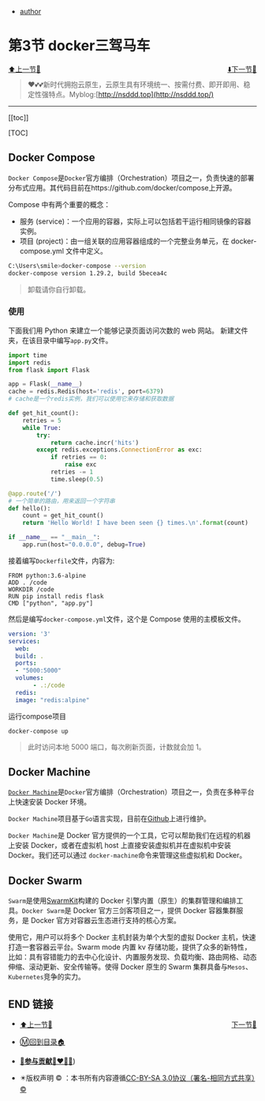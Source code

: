 + [author](http://nsddd.top)

# 第3节 docker三驾马车

<div><a href = '2.md' style='float:left'>⬆️上一节🔗  </a><a href = '4.md' style='float: right'>  ⬇️下一节🔗</a></div>
<br>

> ❤️💕💕新时代拥抱云原生，云原生具有环境统一、按需付费、即开即用、稳定性强特点。Myblog:[http://nsddd.top](http://nsddd.top/)

---
[[toc]]

[TOC]

## Docker Compose

`Docker Compose`是`Docker`官方编排（Orchestration）项目之一，负责快速的部署分布式应用。其代码目前在https://github.com/docker/compose上开源。

Compose 中有两个重要的概念：

+ 服务 (service)：一个应用的容器，实际上可以包括若干运行相同镜像的容器实例。
+ 项目 (project)：由一组关联的应用容器组成的一个完整业务单元，在 docker-compose.yml 文件中定义。

```bash
C:\Users\smile>docker-compose --version
docker-compose version 1.29.2, build 5becea4c
```

>  卸载请你自行卸载。



###  使用

下面我们用 Python 来建立一个能够记录页面访问次数的 web 网站。 新建文件夹，在该目录中编写`app.py`文件。

```python
import time
import redis
from flask import Flask

app = Flask(__name__)
cache = redis.Redis(host='redis', port=6379)
# cache是一个redis实例，我们可以使用它来存储和获取数据

def get_hit_count():
    retries = 5
    while True:
        try:
            return cache.incr('hits')
        except redis.exceptions.ConnectionError as exc:
            if retries == 0:
                raise exc
            retries -= 1
            time.sleep(0.5)

@app.route('/')
# 一个简单的路由，用来返回一个字符串
def hello():
    count = get_hit_count()
    return 'Hello World! I have been seen {} times.\n'.format(count)

if __name__ == "__main__":
    app.run(host="0.0.0.0", debug=True)
```



接着编写`Dockerfile`文件，内容为:

```docker
FROM python:3.6-alpine
ADD . /code
WORKDIR /code
RUN pip install redis flask
CMD ["python", "app.py"]
```



然后是编写`docker-compose.yml`文件，这个是 Compose 使用的主模板文件。

```yaml
version: '3'
services:
  web:    
  build: .    
  ports:    
  - "5000:5000"
  volumes:
       - .:/code
  redis:    
  image: "redis:alpine"
```



运行compose项目

```
docker-compose up
```

> 此时访问本地 5000 端口，每次刷新页面，计数就会加 1。



## Docker Machine

[`Docker Machine`](https://docs.docker.com/machine/overview/)是`Docker`官方编排（Orchestration）项目之一，负责在多种平台上快速安装 Docker 环境。

`Docker Machine`项目基于`Go`语言实现，目前在[Github](https://github.com/docker/machine)上进行维护。

`Docker Machine`是 Docker 官方提供的一个工具，它可以帮助我们在远程的机器上安装 Docker，或者在虚拟机 host 上直接安装虚拟机并在虚拟机中安装 Docker。我们还可以通过 `docker-machine`命令来管理这些虚拟机和 Docker。



## Docker Swarm

`Swarm`是使用[SwarmKit](https://github.com/docker/swarmkit/)构建的 Docker 引擎内置（原生）的集群管理和编排工具。`Docker Swarm`是 Docker 官方三剑客项目之一，提供 Docker 容器集群服务，是 Docker 官方对容器云生态进行支持的核心方案。

使用它，用户可以将多个 Docker 主机封装为单个大型的虚拟 Docker 主机，快速打造一套容器云平台。Swarm mode 内置 kv 存储功能，提供了众多的新特性，比如：具有容错能力的去中心化设计、内置服务发现、负载均衡、路由网格、动态伸缩、滚动更新、安全传输等。使得 Docker 原生的 Swarm 集群具备与`Mesos`、`Kubernetes`竞争的实力。



## END 链接
<ul><li><div><a href = '2.md' style='float:left'>⬆️上一节🔗  </a><a href = '4.md' style='float: right'>  ️下一节🔗</a></div></li></ul>

+ [Ⓜ️回到目录🏠](../README.md)

+ [**🫵参与贡献💞❤️‍🔥💖**](https://nsddd.top/archives/contributors))

+ ✴️版权声明 &copy; ：本书所有内容遵循[CC-BY-SA 3.0协议（署名-相同方式共享）&copy;](http://zh.wikipedia.org/wiki/Wikipedia:CC-by-sa-3.0协议文本) 

